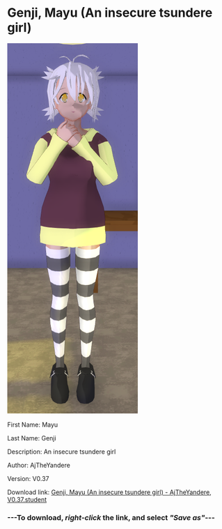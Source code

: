 # Genji, Mayu (An insecure tsundere girl)

<img src = "https://raw.githubusercontent.com/Arbiter1223/Daigaku-Gurashi-Custom-Students/master/Students/Files/Genji%2C%20Mayu%20(An%20insecure%20tsundere%20girl).png">

First Name: Mayu

Last Name: Genji

Description: An insecure tsundere girl

Author: AjTheYandere

Version: V0.37

Download link: <a href="https://raw.githubusercontent.com/Arbiter1223/Daigaku-Gurashi-Custom-Students/master/Students/Files/Genji%2C%20Mayu%20(An%20insecure%20tsundere%20girl)%20-%20AjTheYandere%2C%20V0.37.student">Genji, Mayu (An insecure tsundere girl) - AjTheYandere, V0.37.student</a>

### ---**To download, _right-click_ the link, and select _"Save as"_**---

